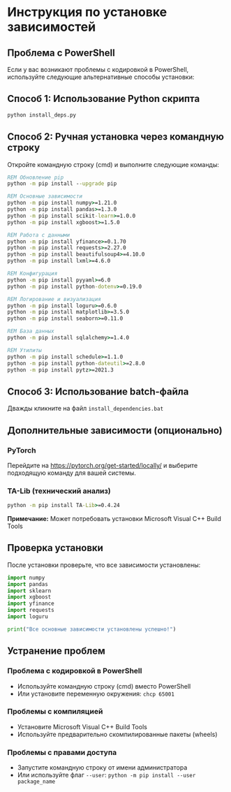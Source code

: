# Инструкция по установке зависимостей

## Проблема с PowerShell

Если у вас возникают проблемы с кодировкой в PowerShell, используйте следующие альтернативные способы установки:

## Способ 1: Использование Python скрипта

```bash
python install_deps.py
```

## Способ 2: Ручная установка через командную строку

Откройте командную строку (cmd) и выполните следующие команды:

```cmd
REM Обновление pip
python -m pip install --upgrade pip

REM Основные зависимости
python -m pip install numpy>=1.21.0
python -m pip install pandas>=1.3.0
python -m pip install scikit-learn>=1.0.0
python -m pip install xgboost>=1.5.0

REM Работа с данными
python -m pip install yfinance>=0.1.70
python -m pip install requests>=2.27.0
python -m pip install beautifulsoup4>=4.10.0
python -m pip install lxml>=4.6.0

REM Конфигурация
python -m pip install pyyaml>=6.0
python -m pip install python-dotenv>=0.19.0

REM Логирование и визуализация
python -m pip install loguru>=0.6.0
python -m pip install matplotlib>=3.5.0
python -m pip install seaborn>=0.11.0

REM База данных
python -m pip install sqlalchemy>=1.4.0

REM Утилиты
python -m pip install schedule>=1.1.0
python -m pip install python-dateutil>=2.8.0
python -m pip install pytz>=2021.3
```

## Способ 3: Использование batch-файла

Дважды кликните на файл `install_dependencies.bat`

## Дополнительные зависимости (опционально)

### PyTorch
Перейдите на https://pytorch.org/get-started/locally/ и выберите подходящую команду для вашей системы.

### TA-Lib (технический анализ)
```cmd
python -m pip install TA-Lib>=0.4.24
```
**Примечание:** Может потребовать установки Microsoft Visual C++ Build Tools

## Проверка установки

После установки проверьте, что все зависимости установлены:

```python
import numpy
import pandas
import sklearn
import xgboost
import yfinance
import requests
import loguru

print("Все основные зависимости установлены успешно!")
```

## Устранение проблем

### Проблема с кодировкой в PowerShell
- Используйте командную строку (cmd) вместо PowerShell
- Или установите переменную окружения: `chcp 65001`

### Проблемы с компиляцией
- Установите Microsoft Visual C++ Build Tools
- Используйте предварительно скомпилированные пакеты (wheels)

### Проблемы с правами доступа
- Запустите командную строку от имени администратора
- Или используйте флаг `--user`: `python -m pip install --user package_name`

